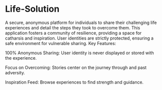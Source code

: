 # Life-Solution
A secure, anonymous platform for individuals to share their challenging life experiences and detail the steps they took to overcome them. This application fosters a community of resilience, providing a space for catharsis and inspiration. User identities are strictly protected, ensuring a safe environment for vulnerable sharing.
Key Features:

100% Anonymous Sharing: User identity is never displayed or stored with the experience.

Focus on Overcoming: Stories center on the journey through and past adversity.

Inspiration Feed: Browse experiences to find strength and guidance.

